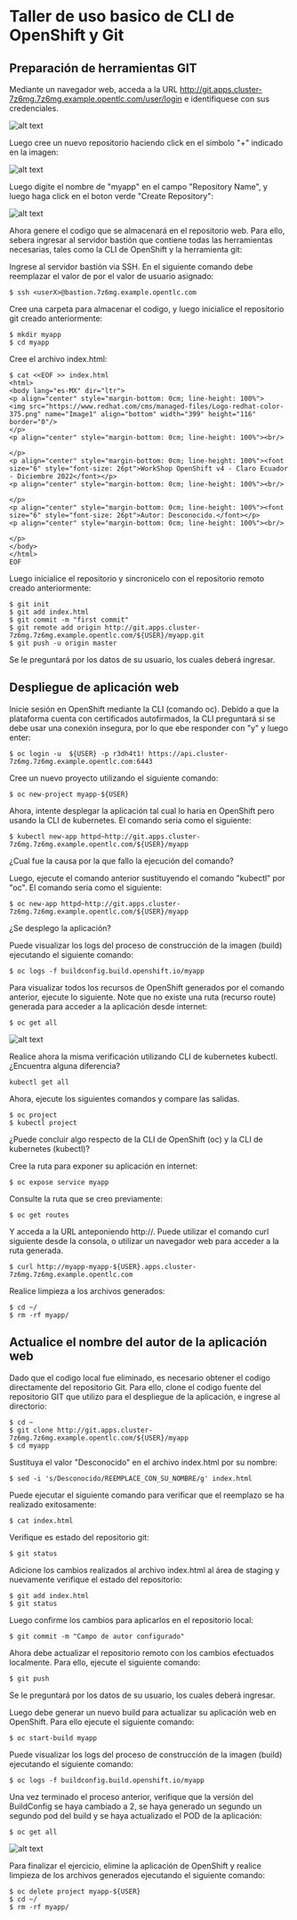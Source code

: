 # Taller de uso basico de CLI de OpenShift y Git
## Preparación de herramientas GIT
Mediante un navegador web, acceda a la URL http://git.apps.cluster-7z6mg.7z6mg.example.opentlc.com/user/login e identifiquese con sus credenciales.

![alt text](images/git_login.png?raw=true)

Luego cree un nuevo repositorio haciendo click en el simbolo "+" indicado en la imagen:

![alt text](images/new_repo.png?raw=true)

Luego digite el nombre de "myapp" en el campo "Repository Name", y luego haga click en el boton verde "Create Repository":

![alt text](images/create_repo.png?raw=true)

Ahora genere el codigo que se almacenará en el repositorio web. Para ello, sebera ingresar al servidor bastión que contiene todas las herramientas necesarias, tales como la CLI de OpenShift y la herramienta git:

Ingrese al servidor bastión via SSH. En el siguiente comando debe reemplazar el valor de <userX> por el valor de usuario asignado:
```
$ ssh <userX>@bastion.7z6mg.example.opentlc.com
```
Cree una carpeta para almacenar el codigo, y luego inicialice el repositorio git creado anteriormente:
```
$ mkdir myapp
$ cd myapp
```

Cree el archivo index.html:
```
$ cat <<EOF >> index.html
<html>
<body lang="es-MX" dir="ltr">
<p align="center" style="margin-bottom: 0cm; line-height: 100%"> 
<img src="https://www.redhat.com/cms/managed-files/Logo-redhat-color-375.png" name="Image1" align="bottom" width="399" height="116" border="0"/>
</p>
<p align="center" style="margin-bottom: 0cm; line-height: 100%"><br/>

</p>
<p align="center" style="margin-bottom: 0cm; line-height: 100%"><font size="6" style="font-size: 26pt">WorkShop OpenShift v4 - Claro Ecuador - Diciembre 2022</font></p>
<p align="center" style="margin-bottom: 0cm; line-height: 100%"><br/>

</p>
<p align="center" style="margin-bottom: 0cm; line-height: 100%"><font size="6" style="font-size: 26pt">Autor: Desconocido.</font></p>
<p align="center" style="margin-bottom: 0cm; line-height: 100%"><br/>

</p>
</body>
</html>
EOF
```

Luego inicialice el repositorio y sincronicelo con el repositorio remoto creado anteriormente:
```
$ git init
$ git add index.html
$ git commit -m "first commit"
$ git remote add origin http://git.apps.cluster-7z6mg.7z6mg.example.opentlc.com/${USER}/myapp.git
$ git push -u origin master
```

Se le preguntará por los datos de su usuario, los cuales deberá ingresar.

## Despliegue de aplicación web

Inicie sesión en OpenShift mediante la CLI (comando oc). Debido a que la plataforma cuenta con certificados autofirmados, la CLI preguntará si se debe usar una conexión insegura, por lo que ebe responder con "y" y luego enter:
```
$ oc login -u  ${USER} -p r3dh4t1! https://api.cluster-7z6mg.7z6mg.example.opentlc.com:6443
```

Cree un nuevo proyecto utilizando el siguiente comando:
```
$ oc new-project myapp-${USER}
```

Ahora, intente desplegar la aplicación tal cual lo haria en OpenShift pero usando la CLI de kubernetes. El comando seria como el siguiente:
```
$ kubectl new-app httpd~http://git.apps.cluster-7z6mg.7z6mg.example.opentlc.com/${USER}/myapp
```

¿Cual fue la causa por la que fallo la ejecución del comando?

Luego, ejecute el comando anterior sustituyendo el comando "kubectl" por "oc". El comando seria como el siguiente:
```
$ oc new-app httpd~http://git.apps.cluster-7z6mg.7z6mg.example.opentlc.com/${USER}/myapp
```

¿Se desplego la aplicación?

Puede visualizar los logs del proceso de construcción de la imagen (build) ejecutando el siguiente comando:
```
$ oc logs -f buildconfig.build.openshift.io/myapp
```

Para visualizar todos los recursos de OpenShift generados por el comando anterior, ejecute lo siguiente. Note que no existe una ruta (recurso route)  generada para acceder a la aplicación desde internet:
```
$ oc get all
```

![alt text](images/build1.png?raw=true)

Realice ahora la misma verificación utilizando CLI de kubernetes kubectl. ¿Encuentra alguna diferencia?
```
kubectl get all
```

Ahora, ejecute los siguientes comandos y compare las salidas.
```
$ oc project
$ kubectl project
```

¿Puede concluir algo respecto de la CLI de OpenShift (oc) y la CLI de kubernetes (kubectl)?

Cree la ruta para exponer su aplicación en internet:
```
$ oc expose service myapp
```

Consulte la ruta que se creo previamente:
```
$ oc get routes
```

Y acceda a la URL anteponiendo http://. Puede utilizar el comando curl siguiente desde la consola, o utilizar un navegador web para acceder a la ruta generada.
```
$ curl http://myapp-myapp-${USER}.apps.cluster-7z6mg.7z6mg.example.opentlc.com
```

Realice limpieza a los archivos generados:
```
$ cd ~/
$ rm -rf myapp/
```

## Actualice el nombre del autor de la aplicación web
Dado que el codigo local fue eliminado, es necesario obtener el codigo directamente del repositorio Git. Para ello, clone el codigo fuente del repositorio GIT que utilizo para el despliegue de la aplicación, e ingrese al directorio:
```
$ cd ~
$ git clone http://git.apps.cluster-7z6mg.7z6mg.example.opentlc.com/${USER}/myapp
$ cd myapp
```

Sustituya el valor "Desconocido" en el archivo index.html por su nombre:
```
$ sed -i 's/Desconocido/REEMPLACE_CON_SU_NOMBRE/g' index.html
```

Puede ejecutar el siguiente comando para verificar que el reemplazo se ha realizado exitosamente:
```
$ cat index.html
```

Verifique es estado del repositorio git:
```
$ git status
```

Adicione los cambios realizados al archivo index.html al área de staging y nuevamente verifique el estado del repositorio:
```
$ git add index.html
$ git status
```

Luego confirme los cambios para aplicarlos en el repositorio local:
```
$ git commit -m "Campo de autor configurado"
```

Ahora debe actualizar el repositorio remoto con los cambios efectuados localmente. Para ello, ejecute el siguiente comando:
```
$ git push
```

Se le preguntará por los datos de su usuario, los cuales deberá ingresar.

Luego debe generar un nuevo build para actualizar su aplicación web en OpenShift. Para ello ejecute el siguiente comando:
```
$ oc start-build myapp
```

Puede visualizar los logs del proceso de construcción de la imagen (build) ejecutando el siguiente comando:
```
$ oc logs -f buildconfig.build.openshift.io/myapp
```

Una vez terminado el proceso anterior, verifique que la versión del BuildConfig se haya cambiado a 2, se haya generado un segundo un segundo pod del build y se haya actualizado el POD de la aplicación:
```
$ oc get all
```

![alt text](images/build2.png?raw=true)

Para finalizar el ejercicio, elimine la aplicación de OpenShift y realice limpieza de los archivos generados ejecutando el siguiente comando:
```
$ oc delete project myapp-${USER}
$ cd ~/
$ rm -rf myapp/
```

